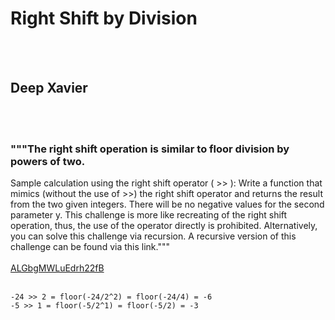 # Right Shift by Division
<br><br>
## Deep Xavier
<br><br>
### """The right shift operation is similar to floor division by powers of two.
Sample calculation using the right shift operator ( >> ):
Write a function that mimics (without the use of >>) the right shift operator and returns the result from the two given integers.
There will be no negative values for the second parameter y.
This challenge is more like recreating of the right shift operation, thus, the use of the operator directly is prohibited.
Alternatively, you can solve this challenge via recursion.
A recursive version of this challenge can be found via this link."""
<br><br>
[ALGbgMWLuEdrh22fB](https://edabit.com/challenge/ALGbgMWLuEdrh22fB)
<br><br>
```80 >> 3 = floor(80/2^3) = floor(80/8) = 10
-24 >> 2 = floor(-24/2^2) = floor(-24/4) = -6
-5 >> 1 = floor(-5/2^1) = floor(-5/2) = -3
```

<br><br>
